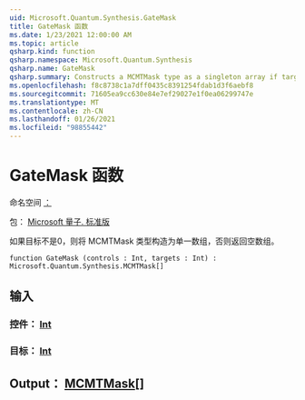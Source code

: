 ```yaml
---
uid: Microsoft.Quantum.Synthesis.GateMask
title: GateMask 函数
ms.date: 1/23/2021 12:00:00 AM
ms.topic: article
qsharp.kind: function
qsharp.namespace: Microsoft.Quantum.Synthesis
qsharp.name: GateMask
qsharp.summary: Constructs a MCMTMask type as a singleton array if targets is not 0, otherwise returns an empty array.
ms.openlocfilehash: f8c8738c1a7dff0435c8391254fdab1d3f6aebf8
ms.sourcegitcommit: 71605ea9cc630e84e7ef29027e1f0ea06299747e
ms.translationtype: MT
ms.contentlocale: zh-CN
ms.lasthandoff: 01/26/2021
ms.locfileid: "98855442"
---
```

# <a name="gatemask-function"></a>GateMask 函数

命名空间 [：](xref:Microsoft.Quantum.Synthesis)

包： [Microsoft 量子. 标准版](https://nuget.org/packages/Microsoft.Quantum.Standard)


如果目标不是0，则将 MCMTMask 类型构造为单一数组，否则返回空数组。

```qsharp
function GateMask (controls : Int, targets : Int) : Microsoft.Quantum.Synthesis.MCMTMask[]
```


## <a name="input"></a>输入

### <a name="controls--int"></a>控件： [Int](xref:microsoft.quantum.lang-ref.int)




### <a name="targets--int"></a>目标： [Int](xref:microsoft.quantum.lang-ref.int)





## <a name="output--mcmtmask"></a>Output： [MCMTMask](xref:Microsoft.Quantum.Synthesis.MCMTMask)[]

